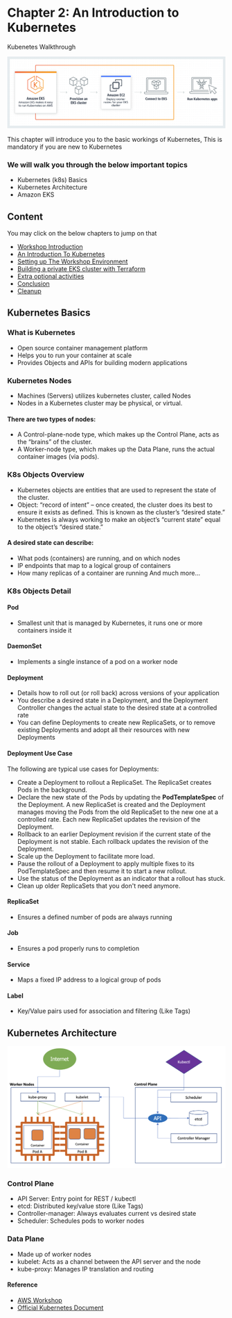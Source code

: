 # Chapter 2: An Introduction to Kubernetes

Kubenetes Walkthrough

![Logo](./pics/eks_product_page.png)

This chapter will introduce you to the basic workings of Kubernetes, This is mandatory if you are new to Kubernetes

### We will walk you through the below important topics

- Kubernetes (k8s) Basics
- Kubernetes Architecture
- Amazon EKS

## Content

You may click on the below chapters to jump on that

- [Workshop Introduction](https://github.com/CloudStrategyOfficial/workshop-aws-eks-terraform/blob/main/workshop_introduction.md)
- [An Introduction To Kubernetes](https://github.com/CloudStrategyOfficial/workshop-aws-eks-terraform/blob/main/An_introduction_to_Kubernetes.md)
- [Setting up The Workshop Environment](https://github.com/CloudStrategyOfficial/workshop-aws-eks-terraform/blob/main/Setting_up_the_Workshop_environment.md)
- [Building a private EKS cluster with Terraform](https://github.com/CloudStrategyOfficial/workshop-aws-eks-terraform/blob/main/Building_a_private_EKS_cluster_with_Terraform.md)
- [Extra optional activities](https://github.com/CloudStrategyOfficial/workshop-aws-eks-terraform/blob/main/Extra_optional_activities/md)
- [Conclusion](https://github.com/CloudStrategyOfficial/workshop-aws-eks-terraform/blob/main/Conclusion.md)
- [Cleanup](https://github.com/CloudStrategyOfficial/workshop-aws-eks-terraform/blob/main/Cleanup.md)


## Kubernetes Basics

### What is Kubernetes

- Open source container management platform
- Helps you to run your container at scale
- Provides Objects and APIs for building modern applications

### Kubernetes Nodes

- Machines (Servers) utilizes kubernetes cluster, called Nodes
- Nodes in a Kubernetes cluster may be physical, or virtual.

#### There are two types of nodes:

- A Control-plane-node type, which makes up the Control Plane, acts as the “brains” of the cluster.
- A Worker-node type, which makes up the Data Plane, runs the actual container images (via pods).


### K8s Objects Overview

- Kubernetes objects are entities that are used to represent the state of the cluster.
- Object: “record of intent” – once created, the cluster does its best to ensure it exists as defined. This is known as the cluster’s “desired state.”
- Kubernetes is always working to make an object’s “current state” equal to the object’s “desired state.” 

#### A desired state can describe:

- What pods (containers) are running, and on which nodes
- IP endpoints that map to a logical group of containers
- How many replicas of a container are running
And much more…


### K8s Objects Detail

#### Pod
- Smallest unit that is managed by Kubernetes, it runs one or more containers inside it

#### DaemonSet
- Implements a single instance of a pod on a worker node

#### Deployment
- Details how to roll out (or roll back) across versions of your application
- You describe a desired state in a Deployment, and the Deployment Controller changes the actual state to the desired state at a controlled rate
- You can define Deployments to create new ReplicaSets, or to remove existing Deployments and adopt all their resources with new Deployments

#### Deployment Use Case

The following are typical use cases for Deployments:

- Create a Deployment to rollout a ReplicaSet. The ReplicaSet creates Pods in the background.
- Declare the new state of the Pods by updating the **PodTemplateSpec** of the Deployment. A new ReplicaSet is created and the Deployment manages moving the Pods from the old ReplicaSet to the new one at a controlled rate. Each new ReplicaSet updates the revision of the Deployment.
- Rollback to an earlier Deployment revision if the current state of the Deployment is not stable. Each rollback updates the revision of the Deployment.
- Scale up the Deployment to facilitate more load.
- Pause the rollout of a Deployment to apply multiple fixes to its PodTemplateSpec and then resume it to start a new rollout.
- Use the status of the Deployment as an indicator that a rollout has stuck.
- Clean up older ReplicaSets that you don't need anymore.

#### ReplicaSet
- Ensures a defined number of pods are always running

#### Job
- Ensures a pod properly runs to completion

#### Service
- Maps a fixed IP address to a logical group of pods

#### Label
- Key/Value pairs used for association and filtering (Like Tags)


## Kubernetes Architecture

![Logo](./pics/kubernetes_architecture.png)

### Control Plane

- API Server: Entry point for REST / kubectl
- etcd: Distributed key/value store (Like Tags)
- Controller-manager: Always evaluates current vs desired state
- Scheduler: Schedules pods to worker nodes

### Data Plane

- Made up of worker nodes
- kubelet: Acts as a channel between the API server and the node
- kube-proxy: Manages IP translation and routing


#### Reference

- [AWS Workshop](https://tf-eks-workshop.workshop.aws/000_workshop_introduction.html)
- [Official Kubernetes Document](https://kubernetes.io/docs/concepts/overview/what-is-kubernetes/)